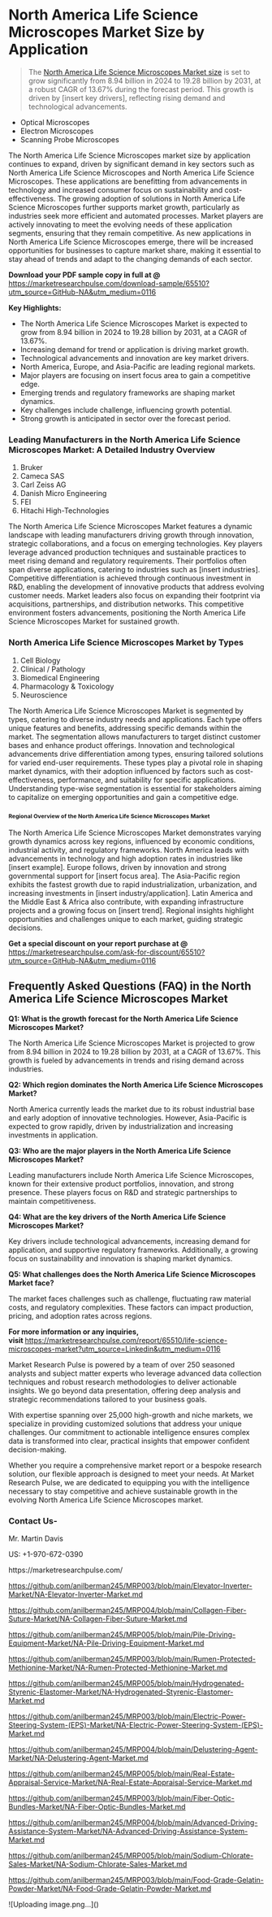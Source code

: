 <h1>North America Life Science Microscopes Market&nbsp;Size by Application</h1><blockquote><p>The <a href="https://marketresearchpulse.com/download-sample/65510?utm_source=GitHub-NA&amp;utm_medium=0116">North America Life Science Microscopes Market size</a> is set to grow significantly from 8.94 billion in 2024 to 19.28 billion by 2031, at a robust CAGR of 13.67% during the forecast period. This growth is driven by [insert key drivers], reflecting rising demand and technological advancements.</p></blockquote><ul><li>Optical Microscopes <li> Electron Microscopes <li> Scanning Probe Microscopes</li></ul><p>The North America Life Science Microscopes market size by application continues to expand, driven by significant demand in key sectors such as North America Life Science Microscopes and North America Life Science Microscopes. These applications are benefitting from advancements in technology and increased consumer focus on sustainability and cost-effectiveness. The growing adoption of solutions in North America Life Science Microscopes further supports market growth, particularly as industries seek more efficient and automated processes. Market players are actively innovating to meet the evolving needs of these application segments, ensuring that they remain competitive. As new applications in North America Life Science Microscopes emerge, there will be increased opportunities for businesses to capture market share, making it essential to stay ahead of trends and adapt to the changing demands of each sector.</p><p><strong>Download your PDF sample copy in full at @ </strong><a href="https://marketresearchpulse.com/download-sample/65510?utm_source=GitHub-NA&amp;utm_medium=0116">https://marketresearchpulse.com/download-sample/65510?utm_source=GitHub-NA&amp;utm_medium=0116</a></p><p><strong>Key Highlights: </strong></p><ul><li>The North America Life Science Microscopes Market is expected to grow from 8.94 billion in 2024 to 19.28 billion by 2031, at a CAGR of 13.67%.</li><li>Increasing demand for trend or application is driving market growth.</li><li>Technological advancements and innovation are key market drivers.</li><li>North America, Europe, and Asia-Pacific are leading regional markets.</li><li>Major players are focusing on insert focus area to gain a competitive edge.</li><li>Emerging trends and regulatory frameworks are shaping market dynamics.</li><li>Key challenges include challenge, influencing growth potential.</li><li>Strong growth is anticipated in sector over the forecast period.</li></ul><h3>Leading Manufacturers in the North America Life Science Microscopes Market: A Detailed Industry Overview</h3><ol><li>Bruker</li><li>Cameca SAS</li><li>Carl Zeiss AG</li><li>Danish Micro Engineering</li><li>FEI</li><li>Hitachi High-Technologies</li></ol><div class="flex max-w-full flex-col flex-grow"><div class="min-h-8 text-message flex w-full flex-col items-end gap-2 whitespace-normal break-words [.text-message+&amp;]:mt-5" dir="auto" data-message-author-role="assistant" data-message-id="fd8432e4-4910-450d-b182-61b7bfb0a01f" data-message-model-slug="gpt-4o"><div class="flex w-full flex-col gap-1 empty:hidden first:pt-[3px]"><div class="markdown prose w-full break-words dark:prose-invert light"><p>The North America Life Science Microscopes Market features a dynamic landscape with leading manufacturers driving growth through innovation, strategic collaborations, and a focus on emerging technologies. Key players leverage advanced production techniques and sustainable practices to meet rising demand and regulatory requirements. Their portfolios often span diverse applications, catering to industries such as [insert industries]. Competitive differentiation is achieved through continuous investment in R&amp;D, enabling the development of innovative products that address evolving customer needs. Market leaders also focus on expanding their footprint via acquisitions, partnerships, and distribution networks. This competitive environment fosters advancements, positioning the North America Life Science Microscopes Market for sustained growth.</p></div></div></div></div><h3>North America Life Science Microscopes Market by Types</h3><ol><li>Cell Biology <li> Clinical / Pathology <li> Biomedical Engineering <li> Pharmacology & Toxicology <li> Neuroscience</li></ol><div class="flex max-w-full flex-col flex-grow"><div class="min-h-8 text-message flex w-full flex-col items-end gap-2 whitespace-normal break-words [.text-message+&amp;]:mt-5" dir="auto" data-message-author-role="assistant" data-message-id="084470be-0bb7-4664-bddf-5156b4f41249" data-message-model-slug="gpt-4o-mini"><div class="flex w-full flex-col gap-1 empty:hidden first:pt-[3px]"><div class="markdown prose w-full break-words dark:prose-invert light"><p>The North America Life Science Microscopes Market is segmented by types, catering to diverse industry needs and applications. Each type offers unique features and benefits, addressing specific demands within the market. The segmentation allows manufacturers to target distinct customer bases and enhance product offerings. Innovation and technological advancements drive differentiation among types, ensuring tailored solutions for varied end-user requirements. These types play a pivotal role in shaping market dynamics, with their adoption influenced by factors such as cost-effectiveness, performance, and suitability for specific applications. Understanding type-wise segmentation is essential for stakeholders aiming to capitalize on emerging opportunities and gain a competitive edge.</p></div></div></div></div><h3><span style="font-size: 11px;">Regional Overview of the North America Life Science Microscopes Market</span></h3><div class="flex max-w-full flex-col flex-grow"><div class="min-h-8 text-message flex w-full flex-col items-end gap-2 whitespace-normal break-words [.text-message+&amp;]:mt-5" dir="auto" data-message-author-role="assistant" data-message-id="e9038762-ce64-4e30-91c9-9bd413514231" data-message-model-slug="gpt-4o-mini"><div class="flex w-full flex-col gap-1 empty:hidden first:pt-[3px]"><div class="markdown prose w-full break-words dark:prose-invert light"><p>The North America Life Science Microscopes Market demonstrates varying growth dynamics across key regions, influenced by economic conditions, industrial activity, and regulatory frameworks. North America leads with advancements in technology and high adoption rates in industries like [insert example]. Europe follows, driven by innovation and strong governmental support for [insert focus area]. The Asia-Pacific region exhibits the fastest growth due to rapid industrialization, urbanization, and increasing investments in [insert industry/application]. Latin America and the Middle East &amp; Africa also contribute, with expanding infrastructure projects and a growing focus on [insert trend]. Regional insights highlight opportunities and challenges unique to each market, guiding strategic decisions.</p></div></div></div></div><p><strong>Get a special discount on your report purchase at @ </strong><a href="https://marketresearchpulse.com/ask-for-discount/65510?utm_source=GitHub-NA&amp;utm_medium=0116">https://marketresearchpulse.com/ask-for-discount/65510?utm_source=GitHub-NA&amp;utm_medium=0116</a></p><h2>Frequently Asked Questions (FAQ) in the North America Life Science Microscopes Market</h2><p><strong>Q1: What is the growth forecast for the North America Life Science Microscopes Market?</strong></p><p>The North America Life Science Microscopes Market is projected to grow from 8.94 billion in 2024 to 19.28 billion by 2031, at a CAGR of 13.67%. This growth is fueled by advancements in trends and rising demand across industries.</p><p><strong>Q2: Which region dominates the North America Life Science Microscopes Market?</strong></p><p>North America currently leads the market due to its robust industrial base and early adoption of innovative technologies. However, Asia-Pacific is expected to grow rapidly, driven by industrialization and increasing investments in application.</p><p><strong>Q3: Who are the major players in the North America Life Science Microscopes Market?</strong></p><p>Leading manufacturers include North America Life Science Microscopes, known for their extensive product portfolios, innovation, and strong presence. These players focus on R&amp;D and strategic partnerships to maintain competitiveness.</p><p><strong>Q4: What are the key drivers of the North America Life Science Microscopes Market?</strong></p><p>Key drivers include technological advancements, increasing demand for application, and supportive regulatory frameworks. Additionally, a growing focus on sustainability and innovation is shaping market dynamics.</p><p><strong>Q5: What challenges does the North America Life Science Microscopes Market face?</strong></p><p>The market faces challenges such as challenge, fluctuating raw material costs, and regulatory complexities. These factors can impact production, pricing, and adoption rates across regions.</p><p><strong>For more information or any inquiries, visit&nbsp;</strong><a href="https://marketresearchpulse.com/report/65510/life-science-microscopes-market?utm_source=Linkedin&utm_medium=0116">https://marketresearchpulse.com/report/65510/life-science-microscopes-market?utm_source=Linkedin&utm_medium=0116</a></p><p>Market Research Pulse is powered by a team of over 250 seasoned analysts and subject matter experts who leverage advanced data collection techniques and robust research methodologies to deliver actionable insights. We go beyond data presentation, offering deep analysis and strategic recommendations tailored to your business goals.</p><p>With expertise spanning over 25,000 high-growth and niche markets, we specialize in providing customized solutions that address your unique challenges. Our commitment to actionable intelligence ensures complex data is transformed into clear, practical insights that empower confident decision-making.</p><p>Whether you require a comprehensive market report or a bespoke research solution, our flexible approach is designed to meet your needs. At Market Research Pulse, we are dedicated to equipping you with the intelligence necessary to stay competitive and achieve sustainable growth in the evolving North America Life Science Microscopes market.</p><h3><strong>Contact Us-</strong></h3><p>Mr. Martin Davis</p><p>US: +1-970-672-0390</p><p>https://marketresearchpulse.com/</p><p><a href="https://github.com/anilberman245/MRP003/blob/main/Elevator-Inverter-Market/NA-Elevator-Inverter-Market.md">https://github.com/anilberman245/MRP003/blob/main/Elevator-Inverter-Market/NA-Elevator-Inverter-Market.md</a></p><p><a href="https://github.com/anilberman245/MRP004/blob/main/Collagen-Fiber-Suture-Market/NA-Collagen-Fiber-Suture-Market.md">https://github.com/anilberman245/MRP004/blob/main/Collagen-Fiber-Suture-Market/NA-Collagen-Fiber-Suture-Market.md</a></p><p><a href="https://github.com/anilberman245/MRP005/blob/main/Pile-Driving-Equipment-Market/NA-Pile-Driving-Equipment-Market.md">https://github.com/anilberman245/MRP005/blob/main/Pile-Driving-Equipment-Market/NA-Pile-Driving-Equipment-Market.md</a></p><p><a href="https://github.com/anilberman245/MRP003/blob/main/Rumen-Protected-Methionine-Market/NA-Rumen-Protected-Methionine-Market.md">https://github.com/anilberman245/MRP003/blob/main/Rumen-Protected-Methionine-Market/NA-Rumen-Protected-Methionine-Market.md</a></p><p><a href="https://github.com/anilberman245/MRP005/blob/main/Hydrogenated-Styrenic-Elastomer-Market/NA-Hydrogenated-Styrenic-Elastomer-Market.md">https://github.com/anilberman245/MRP005/blob/main/Hydrogenated-Styrenic-Elastomer-Market/NA-Hydrogenated-Styrenic-Elastomer-Market.md</a></p><p><a href="https://github.com/anilberman245/MRP003/blob/main/Electric-Power-Steering-System-(EPS)-Market/NA-Electric-Power-Steering-System-(EPS)-Market.md">https://github.com/anilberman245/MRP003/blob/main/Electric-Power-Steering-System-(EPS)-Market/NA-Electric-Power-Steering-System-(EPS)-Market.md</a></p><p><a href="https://github.com/anilberman245/MRP004/blob/main/Delustering-Agent-Market/NA-Delustering-Agent-Market.md">https://github.com/anilberman245/MRP004/blob/main/Delustering-Agent-Market/NA-Delustering-Agent-Market.md</a></p><p><a href="https://github.com/anilberman245/MRP005/blob/main/Real-Estate-Appraisal-Service-Market/NA-Real-Estate-Appraisal-Service-Market.md">https://github.com/anilberman245/MRP005/blob/main/Real-Estate-Appraisal-Service-Market/NA-Real-Estate-Appraisal-Service-Market.md</a></p><p><a href="https://github.com/anilberman245/MRP003/blob/main/Fiber-Optic-Bundles-Market/NA-Fiber-Optic-Bundles-Market.md">https://github.com/anilberman245/MRP003/blob/main/Fiber-Optic-Bundles-Market/NA-Fiber-Optic-Bundles-Market.md</a></p><p><a href="https://github.com/anilberman245/MRP004/blob/main/Advanced-Driving-Assistance-System-Market/NA-Advanced-Driving-Assistance-System-Market.md">https://github.com/anilberman245/MRP004/blob/main/Advanced-Driving-Assistance-System-Market/NA-Advanced-Driving-Assistance-System-Market.md</a></p><p><a href="https://github.com/anilberman245/MRP005/blob/main/Sodium-Chlorate-Sales-Market/NA-Sodium-Chlorate-Sales-Market.md">https://github.com/anilberman245/MRP005/blob/main/Sodium-Chlorate-Sales-Market/NA-Sodium-Chlorate-Sales-Market.md</a></p><p><a href="https://github.com/anilberman245/MRP003/blob/main/Food-Grade-Gelatin-Powder-Market/NA-Food-Grade-Gelatin-Powder-Market.md">https://github.com/anilberman245/MRP003/blob/main/Food-Grade-Gelatin-Powder-Market/NA-Food-Grade-Gelatin-Powder-Market.md</a></p>
![Uploading image.png…]()
